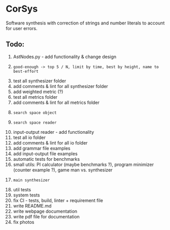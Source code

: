 # CorSys
Software synthesis with correction of strings and number literals to account for user errors.

## Todo:
1) AstNodes.py - add functionality & change design
2)     good-enough -> top 5 / N, limit by time, best by height, name to best-effort
3) test all synthesizer folder
4) add comments & lint for all synthesizer folder
5) add weighted metric (?)
6) test all metrics folder
7) add comments & lint for all metrics folder
8)     search space object
9)     search space reader
10) input-output reader - add functionality
11) test all io folder
12) add comments & lint for all io folder
13) add grammar file examples
14) add input-output file examples
15) automatic tests for benchmarks
16) small utils: PI calculator (maybe benchmarks ?), program minimizer (counter example ?), game man vs. synthesizer
17)     main synthesizer
18) util tests
19) system tests
20) fix CI - tests, build, linter + requirement file
21) write README.md
22) write webpage documentation
23) write pdf file for documentation
24) fix photos
